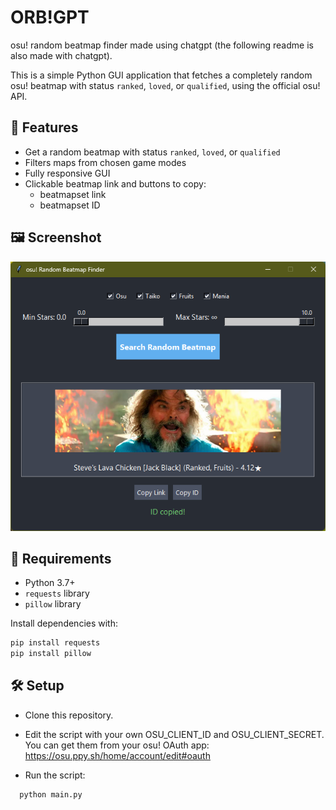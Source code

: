 # ORB!GPT
osu! random beatmap finder made using chatgpt (the following readme is also made with chatgpt).

This is a simple Python GUI application that fetches a completely random osu! beatmap with status `ranked`, `loved`, or `qualified`, using the official osu! API.

## 🔧 Features

- Get a random beatmap with status `ranked`, `loved`, or `qualified`
- Filters maps from chosen game modes
- Fully responsive GUI
- Clickable beatmap link and buttons to copy:
  - beatmapset link
  - beatmapset ID

## 🖼️ Screenshot

![screenshot](screenshot4.png)

## 🚀 Requirements

- Python 3.7+
- `requests` library
- `pillow` library

Install dependencies with:

```bash
pip install requests
pip install pillow
```
## 🛠️ Setup

- Clone this repository.

- Edit the script with your own OSU_CLIENT_ID and OSU_CLIENT_SECRET.
You can get them from your osu! OAuth app: https://osu.ppy.sh/home/account/edit#oauth

- Run the script:
```bash
  python main.py
```
